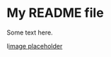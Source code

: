 # My README file

Some text here.

I[image placeholder](https://worldwideinterweb.com/wp-content/uploads/2016/08/best-picture-of-the-internet.jpg)